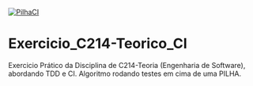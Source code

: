 [![PilhaCI](https://github.com/Lucas-Alipio/Exercicio_C214-Teorico_CI/actions/workflows/PilhaCI.yml/badge.svg)](https://github.com/Lucas-Alipio/Exercicio_C214-Teorico_CI/actions)

# Exercicio_C214-Teorico_CI
Exercicio Prático da Disciplina de C214-Teoria (Engenharia de Software), abordando TDD e CI.
Algoritmo rodando testes em cima de uma PILHA.
